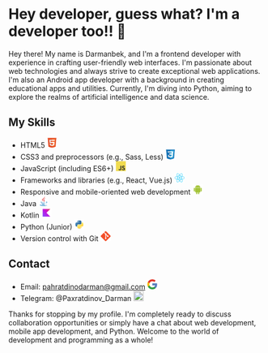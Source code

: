 # Hey developer, guess what? I'm a developer too!! 👋

Hey there! My name is Darmanbek, and I'm a frontend developer with experience in crafting user-friendly web interfaces. I'm passionate about web technologies and always strive to create exceptional web applications. I'm also an Android app developer with a background in creating educational apps and utilities. Currently, I'm diving into Python, aiming to explore the realms of artificial intelligence and data science.

## My Skills
- HTML5 <img src="https://raw.githubusercontent.com/devicons/devicon/master/icons/html5/html5-original.svg" width="20" height="20">
- CSS3 and preprocessors (e.g., Sass, Less) <img src="https://raw.githubusercontent.com/devicons/devicon/master/icons/css3/css3-original.svg" width="20" height="20">
- JavaScript (including ES6+) <img src="https://raw.githubusercontent.com/devicons/devicon/master/icons/javascript/javascript-original.svg" width="20" height="20">
- Frameworks and libraries (e.g., React, Vue.js) <img src="https://raw.githubusercontent.com/devicons/devicon/master/icons/react/react-original.svg" width="20" height="20">
- Responsive and mobile-oriented web development <img src="https://raw.githubusercontent.com/devicons/devicon/master/icons/android/android-original.svg" width="20" height="20">
- Java <img src="https://raw.githubusercontent.com/devicons/devicon/master/icons/java/java-original.svg" width="20" height="20">
- Kotlin <img src="https://raw.githubusercontent.com/devicons/devicon/master/icons/kotlin/kotlin-original.svg" width="20" height="20">
- Python (Junior) <img src="https://raw.githubusercontent.com/devicons/devicon/master/icons/python/python-original.svg" width="20" height="20">
- Version control with Git <img src="https://raw.githubusercontent.com/devicons/devicon/master/icons/git/git-original.svg" width="20" height="20">

## Contact

- Email: pahratdinodarman@gmail.com <img src="https://raw.githubusercontent.com/devicons/devicon/master/icons/google/google-original.svg" width="20" height="20">
- Telegram: @Paxratdinov_Darman <img src="https://upload.wikimedia.org/wikipedia/commons/thumb/8/83/Telegram_2019_Logo.svg/80px-Telegram_2019_Logo.svg.png" width="20" height="20">

Thanks for stopping by my profile. I'm completely ready to discuss collaboration opportunities or simply have a chat about web development, mobile app development, and Python. Welcome to the world of development and programming as a whole!
